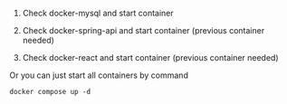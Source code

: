 1. Check docker-mysql and start container

2. Check docker-spring-api and start container (previous container needed)

3. Check docker-react and start container (previous container needed)

Or you can just start all containers by command
```
docker compose up -d
```

